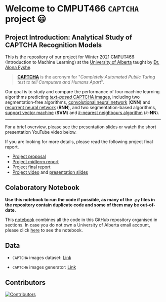 <!---辛丑年冬季學期·機器學習·驗證碼識別課題項目·歡迎光臨-->
# Welcome to CMPUT466 `CAPTCHA` project 😃

## Project Introduction: Analytical Study of CAPTCHA Recognition Models

This is the repository of our project for Winter 2021 [CMPUT466](https://www.ualberta.ca/computing-science/undergraduate-studies/course-directory/courses/introduction-to-machine-learning.html) (Introduction to Machine Learning) at the [University of Alberta](https://cs.ualberta.ca/) taught by [Dr. Alona Fyshe](https://webdocs.cs.ualberta.ca/~alona/).

> [**CAPTCHA**](https://en.wikipedia.org/wiki/CAPTCHA) is the acronym for "*Completely Automated Public Turing test to tell Computers and Humans Apart*".

Our goal is to study and compare the performance of four machine learning algorithms predicting [*text-based* CAPTCHA images](https://www.kaggle.com/ethan404/captcha6digits), including 
two segmentation-free algorithms, 
[convolutional neural network](https://en.wikipedia.org/wiki/Convolutional_neural_network) (**CNN**) and 
[recurrent neural network](https://en.wikipedia.org/wiki/Recurrent_neural_network) (**RNN**), 
and two segmentation-based algorithms,
[support vector machine](https://en.wikipedia.org/wiki/Support-vector_machine) (**SVM**) and 
[*k*-nearest neighbours algorithm](https://en.wikipedia.org/wiki/K-nearest_neighbours_algorithm) (*k*-**NN**). 

---

For a brief overview, please see the presentation slides or watch the short presentation YouTube video below. 

If you are looking for more details, please read the following project final report.

- [Project proposal](https://github.com/CMPUT466-ML-CAPTCHA/ML_CAPTCHA_Images_Decoder/blob/main/Project_reports/Project_Proposal.pdf)
- [Project midterm report](https://github.com/CMPUT466-ML-CAPTCHA/ML_CAPTCHA_Images_Decoder/blob/main/Project_reports/Project_Midterm_Report.pdf)
- [Project final report](https://github.com/CMPUT466-ML-CAPTCHA/ML_CAPTCHA_Images_Decoder/blob/main/Project_reports/Project_Final_Report.pdf)
- [Project video](https://www.youtube.com/watch?v=xTxbNTO7doY) and [presentation slides](https://github.com/CMPUT466-ML-CAPTCHA/ML_CAPTCHA_Images_Decoder/blob/main/Project_reports/Presentation_Slides.pdf)

## Colaboratory Notebook

**Use this notebook to run the code if possible, as many of the `.py` files in the repository contain duplicate code and some of them may be out-of-date.**

This [notebook](https://colab.research.google.com/drive/1W1IzZLhg9ipv4bRYIHQcEmJrg3ntWMCD?usp=sharing) combines all the code in this GitHub repository organised in sections. In case you do not own a University of Alberta email account, please click [here](https://github.com/CMPUT466-ML-CAPTCHA/ML_CAPTCHA_Images_Decoder/blob/main/ML_CAPTCHA_Images_Decoder.ipynb) to see the notebook.

## Data

- `CAPTCHA` images dataset: [Link](https://www.kaggle.com/ethan404/captcha6digits)

- `CAPTCHA` images generator: [Link](https://github.com/Ethan707/CAPTCHA-Generator)

## Contributors

[![Contributors](https://contrib.rocks/image?repo=CMPUT466-ML-CAPTCHA/ML_CAPTCHA_Images_Decoder)](https://github.com/CMPUT466-ML-CAPTCHA/ML_CAPTCHA_Images_Decoder/graphs/contributors)
